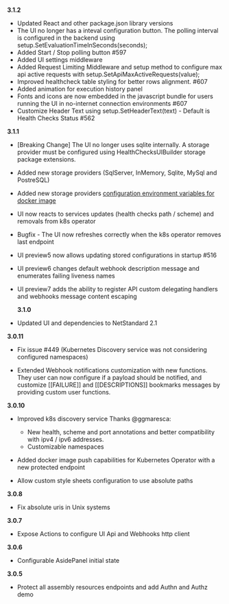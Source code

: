 **3.1.2**

- Updated React and other package.json library versions
- The UI no longer has a inteval configuration button. The polling interval is configured in the backend using setup.SetEvaluationTimeInSeconds(seconds);
- Added Start / Stop polling button #597
- Added UI settings middleware
- Added Request Limiting Middleware and setup method to configure max api active requests with setup.SetApiMaxActiveRequests(value);
- Improved healthcheck table styling for better rows alignment. #607
- Added animation for execution history panel
- Fonts and icons are now embedded in the javascript bundle for users running the UI in no-internet connection environments #607
- Customize Header Text using setup.SetHeaderText(text) - Default is Health Checks Status #562

**3.1.1**

- [Breaking Change] The UI no longer uses sqlite internally. A storage provider must be configured using HealthChecksUIBuilder storage package extensions.
- Added new storage providers (SqlServer, InMemory, Sqlite, MySql and PostreSQL)
- Added new storage providers [configuration environment variables for docker image](./ui-docker.md)
- UI now reacts to services updates (health checks path / scheme) and removals from k8s operator
- Bugfix - The UI now refreshes correctly when the k8s operator removes last endpoint
- UI preview5 now allows updating stored configurations in startup #516
- UI preview6 changes default webhook description message and enumerates failing liveness names
- UI preview7 adds the ability to register API custom delegating handlers and webhooks message content escaping

  **3.1.0**

- Updated UI and dependencies to NetStandard 2.1

**3.0.11**

- Fix issue #449 (Kubernetes Discovery service was not considering configured namespaces)

- Extended Webhook notifications customization with new functions. They user can now configure if a payload should be notified, and customize [[FAILURE]] and [[DESCRIPTIONS]] bookmarks messages by providing custom user functions.

**3.0.10**

- Improved k8s discovery service Thanks @ggmaresca:

  - New health, scheme and port annotations and better compatibility with ipv4 / ipv6 addresses.
  - Customizable namespaces

- Added docker image push capabilities for Kubernetes Operator with a new protected endpoint

- Allow custom style sheets configuration to use absolute paths

**3.0.8**

- Fix absolute uris in Unix systems

**3.0.7**

- Expose Actions to configure UI Api and Webhooks http client

**3.0.6**

- Configurable AsidePanel initial state

**3.0.5**

- Protect all assembly resources endpoints and add Authn and Authz demo
